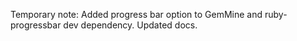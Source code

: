 Temporary note: Added progress bar option to GemMine and ruby-progressbar dev dependency. Updated docs.
